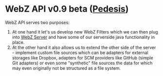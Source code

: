 # WebZ API v0.9 beta ([Pedesis](https://www.pinterest.com/teremterem/pedesis-from-ancient-greek-a-leaping/))

WebZ API serves two purposes:
 1. At one hand it let's us develop new WebZ Filters which we can then plug into [WebZ Server](https://github.com/terems-org/webz-server#webz-server-v09-beta-pedesis) and have some of our serverside java functionality in place.
 2. At the other hand it also allows us to extend the other side of the server - implement custom file sources which can be adapters for external storages like Dropbox, adapters for SCM providers like GitHub (simple Git adapters) or even some "synthetic" file sources the data for which may even originally not be structured as a file system.
